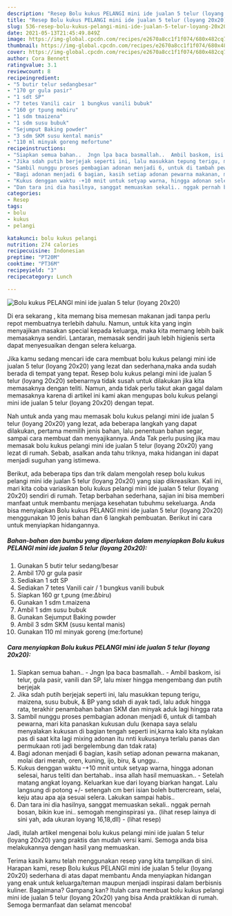 ```yaml
---
description: "Resep Bolu kukus PELANGI mini ide jualan 5 telur (loyang 20x20) yang lezat Untuk Jualan"
title: "Resep Bolu kukus PELANGI mini ide jualan 5 telur (loyang 20x20) yang lezat Untuk Jualan"
slug: 536-resep-bolu-kukus-pelangi-mini-ide-jualan-5-telur-loyang-20x20-yang-lezat-untuk-jualan
date: 2021-05-13T21:45:49.849Z
image: https://img-global.cpcdn.com/recipes/e2670a8cc1f1f074/680x482cq70/bolu-kukus-pelangi-mini-ide-jualan-5-telur-loyang-20x20-foto-resep-utama.jpg
thumbnail: https://img-global.cpcdn.com/recipes/e2670a8cc1f1f074/680x482cq70/bolu-kukus-pelangi-mini-ide-jualan-5-telur-loyang-20x20-foto-resep-utama.jpg
cover: https://img-global.cpcdn.com/recipes/e2670a8cc1f1f074/680x482cq70/bolu-kukus-pelangi-mini-ide-jualan-5-telur-loyang-20x20-foto-resep-utama.jpg
author: Cora Bennett
ratingvalue: 3.1
reviewcount: 8
recipeingredient:
- "5 butir telur sedangbesar"
- "170 gr gula pasir"
- "1 sdt SP"
- "7 tetes Vanili cair  1 bungkus vanili bubuk"
- "160 gr tpung mebiru"
- "1 sdm tmaizena"
- "1 sdm susu bubuk"
- "Sejumput Baking powder"
- "3 sdm SKM susu kental manis"
- "110 ml minyak goreng mefortune"
recipeinstructions:
- "Siapkan semua bahan..  Jngn lpa baca basmallah..  Ambil baskom, isi telur, gula pasir, vanili dan SP, lalu mixer hingga mengembang dan putih berjejak"
- "Jika sdah putih berjejak seperti ini, lalu masukkan tepung terigu, maizena, susu bubuk, &amp; BP yang sdah di ayak tadi, lalu aduk hingga rata, terakhir penambahan bahan SKM dan minyak aduk lagi hingga rata"
- "Sambil nunggu proses pembagian adonan menjadi 6, untuk di tambah pewarna, mari kita panaskan kukusan dulu (kenapa saya selalu menyalakan kukusan di bagian tengah seperti ini,karna kalo kita nylakan pas di saat kita lagi mixing adonan itu nnti kukusanya terlalu panas dan permukaan roti jadi bergelembung dan tdak rata)"
- "Bagi adonan menjadi 6 bagian, kasih setiap adonan pewarna makanan, molai dari merah, oren, kuning, ijo, biru, &amp; unggu.."
- "Kukus denggan waktu -+10 mnit untuk setyap warna, hingga adonan selesai, harus teliti dan bertahab.. insa allah hasil memuaskan..  Setelah matang angkat loyang. Keluarkan kue dari loyang biarkan hangat. Lalu langsung di potong +/- setengah cm beri isian boleh buttercream, selai, keju atau apa aja sesuai selera. Lakukan sampai habis.."
- "Dan tara ini dia hasilnya, sanggat memuaskan sekali.. nggak pernah bosan, bikin kue ini.. semogah menginspirasi ya.. (lihat resep lainya di sini yah, ada ukuran loyang 16,18,dll)           (lihat resep)"
categories:
- Resep
tags:
- bolu
- kukus
- pelangi

katakunci: bolu kukus pelangi 
nutrition: 274 calories
recipecuisine: Indonesian
preptime: "PT20M"
cooktime: "PT36M"
recipeyield: "3"
recipecategory: Lunch

---
```



![Bolu kukus PELANGI mini ide jualan 5 telur (loyang 20x20)](https://img-global.cpcdn.com/recipes/e2670a8cc1f1f074/680x482cq70/bolu-kukus-pelangi-mini-ide-jualan-5-telur-loyang-20x20-foto-resep-utama.jpg)

Di era  sekarang , kita memang bisa memesan makanan jadi tanpa perlu repot membuatnya terlebih dahulu. Namun, untuk kita yang ingin menyajikan masakan special kepada keluarga, maka kita memang lebih baik memasaknya sendiri. Lantaran, memasak sendiri jauh lebih higienis serta dapat menyesuaikan dengan selera keluarga.

Jika kamu sedang mencari ide cara membuat bolu kukus pelangi mini ide jualan 5 telur (loyang 20x20) yang lezat dan sederhana,maka anda sudah berada di tempat yang tepat. Resep bolu kukus pelangi mini ide jualan 5 telur (loyang 20x20)  sebenarnya tidak susah untuk dilakukan jika kita memasaknya dengan teliti. Namun, anda tidak perlu takut akan gagal dalam memasaknya 
karena di artikel ini kami akan mengupas bolu kukus pelangi mini ide jualan 5 telur (loyang 20x20) dengan tepat.  



Nah untuk anda yang mau memasak bolu kukus pelangi mini ide jualan 5 telur (loyang 20x20) yang lezat, ada beberapa langkah yang dapat dilakukan, pertama memilih jenis bahan, lalu penentuan bahan segar, sampai cara membuat dan menyajikannya. Anda Tak perlu pusing jika mau memasak bolu kukus pelangi mini ide jualan 5 telur (loyang 20x20) yang lezat di rumah. Sebab, asalkan anda  tahu triknya, maka hidangan ini dapat menjadi suguhan yang istimewa.

Berikut, ada beberapa tips dan trik dalam mengolah resep bolu kukus pelangi mini ide jualan 5 telur (loyang 20x20) yang siap dikreasikan. Kali ini, mari kita coba variasikan bolu kukus pelangi mini ide jualan 5 telur (loyang 20x20) sendiri di rumah. Tetap berbahan sederhana, sajian ini bisa memberi manfaat untuk membantu menjaga kesehatan tubuhmu sekeluarga. Anda bisa menyiapkan Bolu kukus PELANGI mini ide jualan 5 telur (loyang 20x20) menggunakan 10 jenis bahan dan 6 langkah pembuatan. Berikut ini cara untuk menyiapkan hidangannya.

<!--inarticleads1-->

##### Bahan-bahan dan bumbu yang diperlukan dalam menyiapkan Bolu kukus PELANGI mini ide jualan 5 telur (loyang 20x20):

1. Gunakan 5 butir telur sedang/besar
1. Ambil 170 gr gula pasir
1. Sediakan 1 sdt SP
1. Sediakan 7 tetes Vanili cair / 1 bungkus vanili bubuk
1. Siapkan 160 gr t,pung (me:∆biru)
1. Gunakan 1 sdm t.maizena
1. Ambil 1 sdm susu bubuk
1. Gunakan Sejumput Baking powder
1. Ambil 3 sdm SKM (susu kental manis)
1. Gunakan 110 ml minyak goreng (me:fortune)




<!--inarticleads2-->

##### Cara menyiapkan Bolu kukus PELANGI mini ide jualan 5 telur (loyang 20x20):

1. Siapkan semua bahan..  - Jngn lpa baca basmallah..  - Ambil baskom, isi telur, gula pasir, vanili dan SP, lalu mixer hingga mengembang dan putih berjejak
1. Jika sdah putih berjejak seperti ini, lalu masukkan tepung terigu, maizena, susu bubuk, &amp; BP yang sdah di ayak tadi, lalu aduk hingga rata, terakhir penambahan bahan SKM dan minyak aduk lagi hingga rata
1. Sambil nunggu proses pembagian adonan menjadi 6, untuk di tambah pewarna, mari kita panaskan kukusan dulu (kenapa saya selalu menyalakan kukusan di bagian tengah seperti ini,karna kalo kita nylakan pas di saat kita lagi mixing adonan itu nnti kukusanya terlalu panas dan permukaan roti jadi bergelembung dan tdak rata)
1. Bagi adonan menjadi 6 bagian, kasih setiap adonan pewarna makanan, molai dari merah, oren, kuning, ijo, biru, &amp; unggu..
1. Kukus denggan waktu -+10 mnit untuk setyap warna, hingga adonan selesai, harus teliti dan bertahab.. insa allah hasil memuaskan..  - Setelah matang angkat loyang. Keluarkan kue dari loyang biarkan hangat. Lalu langsung di potong +/- setengah cm beri isian boleh buttercream, selai, keju atau apa aja sesuai selera. Lakukan sampai habis..
1. Dan tara ini dia hasilnya, sanggat memuaskan sekali.. nggak pernah bosan, bikin kue ini.. semogah menginspirasi ya.. (lihat resep lainya di sini yah, ada ukuran loyang 16,18,dll) -           (lihat resep)




Jadi, itulah artikel mengenai  bolu kukus pelangi mini ide jualan 5 telur (loyang 20x20)  yang praktis dan mudah versi kami. Semoga anda bisa melakukannya dengan hasil yang memuaskan. 

Terima kasih kamu telah menggunakan resep yang kita tampilkan di sini. Harapan kami, resep  Bolu kukus PELANGI mini ide jualan 5 telur (loyang 20x20) sederhana di atas dapat membantu Anda menyiapkan hidangan yang enak untuk keluarga/teman maupun menjadi inspirasi dalam berbisnis kuliner. Bagaimana? Gampang kan? Itulah cara membuat bolu kukus pelangi mini ide jualan 5 telur (loyang 20x20) yang bisa Anda praktikkan di rumah. Semoga bermanfaat dan selamat mencoba!

